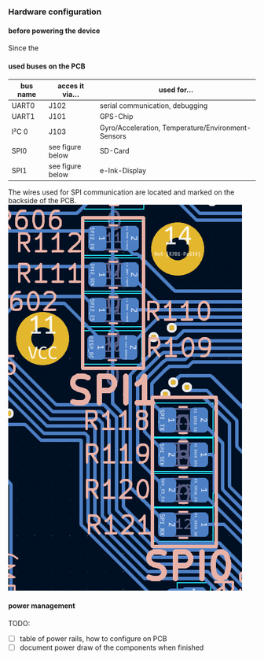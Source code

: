 ### Hardware configuration

#### before powering the device
Since the 

#### used buses on the PCB

|bus name |acces it via…| used for… |
|--|--|--|
| UART0 | J102 | serial communication, debugging |
| UART1 | J101 | GPS-Chip|
| I²C 0 | J103 | Gyro/Acceleration, Temperature/Environment-Sensors|
| SPI0  | see figure below | SD-Card |
| SPI1  | see figure below | e-Ink-Display |

The wires used for SPI communication are located and marked on the backside of the PCB.
![](assets/spi_access_location.png)

#### power management

TODO:
- [ ] table of power rails, how to configure on PCB
- [ ] document power draw of the components when finished